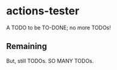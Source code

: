 # actions-tester

A TODO to be TO-DONE; no more TODOs!

## Remaining

But, still TODOs. SO MANY TODOs.

